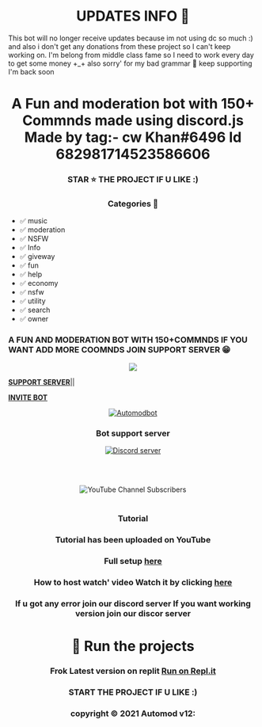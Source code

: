 <h1 align='center'> UPDATES INFO 🔕 </h1>
<p> This bot will no longer receive updates because im not using dc so much :) and also i don't get any donations from these project so I can't keep working on. I'm belong from middle class fame so I need to work every day to get some money +_+ also sorry' for my bad grammar 🙂 keep supporting I'm back soon </p> 

<h1 align='center'> A Fun and moderation bot with 150+ Commnds made using discord.js 
 Made by tag:- cw Khan#6496 
Id 682981714523586606 </h1> 


<h3 align='center'> STAR ⭐ THE PROJECT IF U LIKE :) </h3>

 <h3 align='center'> Categories 📑 </h3>


- ✅ music 
- ✅ moderation 
- ✅ NSFW 
- ✅ Info
- ✅ giveway
- ✅ fun
- ✅ help
- ✅ economy 
- ✅ nsfw 
- ✅ utility   
- ✅ search
- ✅ owner

 


   
<h3> A FUN AND MODERATION BOT WITH 150+COMMNDS
IF YOU WANT ADD MORE COOMNDS JOIN SUPPORT SERVER 😁 </h3>
<div align="center"> <a href="https://top.gg/bot/744597377406599188">
<img src="https://top.gg/api/widget/744597377406599188.svg"/>
 </a> </div>

**[SUPPORT SERVER](https://dsc.gg/kmdevs)**||

**[INVITE BOT](https://discord.com/api/oauth2/authorize?client_id=744597377406599188&permissions=8&scope=bot)**



<div align="center"><a href="https://discord.com/api/oauth2/authorize?client_id=744597377406599188&permissions=8&scope=bot"> 
    <img src="https://cdn.discordapp.com/attachments/824976037578014730/834743546417381414/350kb_1.gif" alt="Automodbot" />
</a> </div>

<h3 align='center'> Bot support server </h3>
<div align="center"> <a href="https://discord.gg/7P6WjqRcft"><img src="https://img.shields.io/discord/787315610102530048?label=discord&logo=Discord&style=for-the-badge" alt="Discord server" /></a><div align="center">

<br><br>

</div>


<div align="center">

</a>
<img alt="YouTube Channel Subscribers" src="https://img.shields.io/youtube/channel/subscribers/UCEz62e3PmjcghMTU1O0U6EQ?color=red&label=YOUTUBE&logo=YOUTUBE&logoColor=red&style=for-the-badge">
 </div>

 <br>
<div align="center"> <h3> Tutorial </h3>

 <h3 align='center'> Tutorial has been uploaded on YouTube </h3> 

###  Full setup [here](https://youtu.be/IX4DZq7iVf4) 

### How to host watch' video  Watch it by clicking [here](https://youtu.be/NlCufWQUL54)

<h3  align='center'>If u got any error join our  discord server
 If you want working version join our discor server </h3>

<h1 align='center'> 💨 Run the projects  </h1>
 

### Frok Latest version on replit [Run on Repl.it](https://replit.com/@Khanmanan/automod-bot-10) 

### START THE PROJECT IF U LIKE :)
### copyright ©️ 2021 Automod v12:
